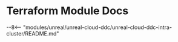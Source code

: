# Terraform Module Docs
--8<-- "modules/unreal/unreal-cloud-ddc/unreal-cloud-ddc-intra-cluster/README.md"
